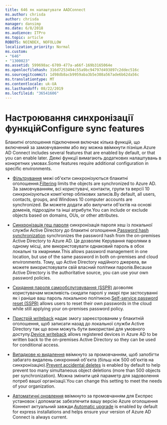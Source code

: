 ```yaml
---
title: 646 як налаштувати AADConnect
ms.author: chrisda
author: chrisda
manager: dansimp
ms.date: 6/8/2018
ms.audience: ITPro
ms.topic: article
ROBOTS: NOINDEX, NOFOLLOW
localization_priority: Normal
ms.custom:
- "646"
- "1300023"
ms.assetid: 599698ac-6709-477a-a66f-169b3165064e
ms.openlocfilehash: 316d7253494c55a9bc94797d493897c2ddec516c
ms.sourcegitcommit: 1d98db8acb9959aba3b5e308a567ade6b62da56c
ms.translationtype: MT
ms.contentlocale: uk-UA
ms.lasthandoff: 08/22/2019
ms.locfileid: "36541606"
---
```

# <a name="configure-sync-features"></a><span data-ttu-id="043cc-102">Настроювання синхронізації функцій</span><span class="sxs-lookup"><span data-stu-id="043cc-102">Configure sync features</span></span>

<span data-ttu-id="043cc-103">Блакитні оголошення підключення включає кілька функцій, що включений за замовчуванням або яку можна ввімкнути пізніше.</span><span class="sxs-lookup"><span data-stu-id="043cc-103">Azure AD Connect includes several features that are enabled by default, or that you can enable later.</span></span> <span data-ttu-id="043cc-104">Деякі функції вимагають додаткових налаштувань в конкретних умовах.</span><span class="sxs-lookup"><span data-stu-id="043cc-104">Some features require additional configuration in specific environments.</span></span>

- <span data-ttu-id="043cc-105">[Фільтрування](https://docs.microsoft.com/azure/active-directory/connect/active-directory-aadconnectsync-configure-filtering) межі об'єкти синхронізуються блакитні оголошення.</span><span class="sxs-lookup"><span data-stu-id="043cc-105">[Filtering](https://docs.microsoft.com/azure/active-directory/connect/active-directory-aadconnectsync-configure-filtering) limits the objects are synchronized to Azure AD.</span></span> <span data-ttu-id="043cc-106">За замовчуванням, всі користувачі, контакти, групи та версії 10 синхронізуються комп'ютер облікових записів.</span><span class="sxs-lookup"><span data-stu-id="043cc-106">By default, all users, contacts, groups, and Windows 10 computer accounts are synchronized.</span></span> <span data-ttu-id="043cc-107">Ви можете додати або вилучити об'єктів на основі доменів, підрозділи та інші атрибути.</span><span class="sxs-lookup"><span data-stu-id="043cc-107">You can include or exclude objects based on domains, OUs, or other attributes.</span></span>

- <span data-ttu-id="043cc-108">[Синхронізація геш пароля](https://docs.microsoft.com/azure/active-directory/connect/active-directory-aadconnectsync-implement-password-hash-synchronization) синхронізація пароля хеш із локальної служби Active Directory до блакитні оголошення.</span><span class="sxs-lookup"><span data-stu-id="043cc-108">[Password hash synchronization](https://docs.microsoft.com/azure/active-directory/connect/active-directory-aadconnectsync-implement-password-hash-synchronization) synchronizes the password hash from the on-premises Active Directory to Azure AD.</span></span> <span data-ttu-id="043cc-109">Це дозволяє Керування паролями в одному місці, але використовувати однаковий пароль в обох локальні та хмарними.</span><span class="sxs-lookup"><span data-stu-id="043cc-109">This allows password management in one location, but use of the same password in both on-premises and cloud environments.</span></span> <span data-ttu-id="043cc-110">Тому, що Active Directory надійного джерела, ви можете використовувати свій власний політики паролів.</span><span class="sxs-lookup"><span data-stu-id="043cc-110">Because Active Directory is the authoritative source, you can use your own password policies.</span></span>

- <span data-ttu-id="043cc-111">[Скидання пароля самообслуговування (SSPR)](https://docs.microsoft.com/azure/active-directory/authentication/quickstart-sspr) дозволяє користувачам можливість скидати паролі у хмарі при застосуванні як і раніше ваш пароль локальною політикою.</span><span class="sxs-lookup"><span data-stu-id="043cc-111">[Self-service password reset (SSPR)](https://docs.microsoft.com/azure/active-directory/authentication/quickstart-sspr) allows users to reset their own passwords in the cloud while still applying your on-premises password policy.</span></span>

- <span data-ttu-id="043cc-112">[Пристрій writeback](https://docs.microsoft.com/azure/active-directory/connect/active-directory-aadconnect-feature-device-writeback) надає змогу зареєстрованим у блакитній оголошення, щоб записати назад до локальної служби Active Directory так що вони можуть бути використані для умовного доступу.</span><span class="sxs-lookup"><span data-stu-id="043cc-112">[Device writeback](https://docs.microsoft.com/azure/active-directory/connect/active-directory-aadconnect-feature-device-writeback) allows registered devices in Azure AD to be written back to the on-premises Active Directory so they can be used for conditional access.</span></span>

- <span data-ttu-id="043cc-113">[Випадкове ю видалення](https://docs.microsoft.com/azure/active-directory/connect/active-directory-aadconnectsync-feature-prevent-accidental-deletes) ввімкнуто за промовчанням, щоб запобігти забагато видалень синхронний об'єкта (більш ніж 500 об'єктів на синхронізацію).</span><span class="sxs-lookup"><span data-stu-id="043cc-113">[Prevent accidental deletes](https://docs.microsoft.com/azure/active-directory/connect/active-directory-aadconnectsync-feature-prevent-accidental-deletes) is enabled by default to help prevent too many simultaneous object deletions (more than 500 objects per synchronization).</span></span> <span data-ttu-id="043cc-114">Можна змінити цей параметр для задоволення потреб вашої організації.</span><span class="sxs-lookup"><span data-stu-id="043cc-114">You can change this setting to meet the needs of your organization.</span></span>

- <span data-ttu-id="043cc-115">[Автоматичні оновлення](https://docs.microsoft.com/azure/active-directory/connect/active-directory-aadconnect-feature-automatic-upgrade) ввімкнуто за промовчанням для Експрес установок і допомагає забезпечити вашу версію Azure оголошення Коннект актуальний завжди.</span><span class="sxs-lookup"><span data-stu-id="043cc-115">[Automatic upgrade](https://docs.microsoft.com/azure/active-directory/connect/active-directory-aadconnect-feature-automatic-upgrade) is enabled by default for express installations and helps ensure your version of Azure AD Connect is always current.</span></span>
